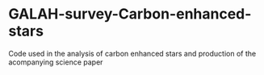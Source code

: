 # GALAH-survey-Carbon-enhanced-stars
Code used in the analysis of carbon enhanced stars and production of the acompanying science paper
